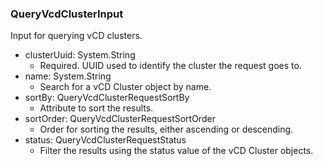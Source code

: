 ### QueryVcdClusterInput
Input for querying vCD clusters.

- clusterUuid: System.String
  - Required. UUID used to identify the cluster the request goes to.
- name: System.String
  - Search for a vCD Cluster object by name.
- sortBy: QueryVcdClusterRequestSortBy
  - Attribute to sort the results.
- sortOrder: QueryVcdClusterRequestSortOrder
  - Order for sorting the results, either ascending or descending.
- status: QueryVcdClusterRequestStatus
  - Filter the results using the status value of the vCD Cluster objects.
